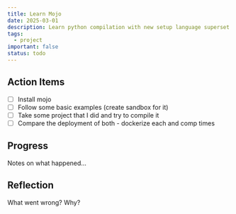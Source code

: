 ```yaml
---
title: Learn Mojo
date: 2025-03-01
description: Learn python compilation with new setup language superset.
tags:
  - project
important: false
status: todo
---
```


## Action Items

- [ ] Install mojo 
- [ ] Follow some basic examples (create sandbox for it) 
- [ ] Take some project that I did and try to compile it 
- [ ] Compare the deployment of both - dockerize each and comp times 

## Progress

Notes on what happened...

## Reflection

What went wrong? Why?
